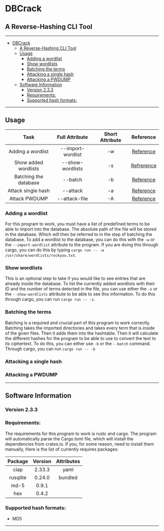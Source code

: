 # DBCrack 

## A Reverse-Hashing CLI Tool

---
- [DBCrack](#dbcrack)
  - [A Reverse-Hashing CLI Tool](#a-reverse-hashing-cli-tool)
  - [Usage](#usage)
    - [Adding a wordlist](#adding-a-wordlist)
    - [Show wordlists](#show-wordlists)
    - [Batching the terms](#batching-the-terms)
    - [Attacking a single hash](#attacking-a-single-hash)
    - [Attacking a PWDUMP](#attacking-a-pwdump)
  - [Software Information](#software-information)
    - [Version 2.3.3](#version-233)
    - [Requirements:](#requirements)
    - [Supported hash formats:](#supported-hash-formats)
  
---


## Usage

|Task|Full Attribute|Short Attribute|Reference|
|:-:|:-:|:-:|:-:|
|Adding a wordlist|--import-wordlist|-w|[Reference](#adding-a-wordlist)|
|Show added wordlists|--show-wordlists|-s|[Refrerence](#Show-wordlists)|
|Batching the database|--batch|-b|[Reference](#batching-the-terms)|
|Attack single hash|--attack|-a|[Reference](#attacking-a-single-hash)|
|Attack PWDUMP|--attack-file|-A|[Reference](#attacking-a-pwdump)|



### Adding a wordlist

For this program to work, you must have a list of predefined terms to be able to import into the database. The absolute path of the file will be stored in the database. Which will then be referred to in the step of batching the database. To add a wordlist to the database, you can do this with the `-w` or the `--import-wordlist` attribute to the program. If you are doing this through cargo, you can do this by typing `cargo run -- -w /usr/share/wordlists/rockyou.txt`.


### Show wordlists

This is an optional step to take if you would like to see entries that are already inside the database. To list the currently added wordlists with their ID and the number of terms detected in the file, you can use either the `-s` or the `--show-wordlists` attribute to be able to see this information. To do this through cargo, you can run `cargo run -- -s`.

### Batching the terms

Batching is a required and crucial part of this program to work correctly. Batching takes the imported directories and takes every term that is inside of the given files. Then it adds them into the hashtable. Then it will calculate the different hashes for the program to be able to use to convert the text to its ciphertext. To do this, you can either use `-b` or the `--batch` command. Through cargo, you can run `cargo run -- -b`

### Attacking a single hash

<ADD INSTRUCTIONS>

### Attacking a PWDUMP

---

## Software Information

### Version 2.3.3

### Requirements: 
The requirements for this program to work is rustc and cargo. The program will automatically parse the Cargo.toml file, which will install the dependencies from crates.io. If you, for some reason, need to install them manually, Here is the list of currently requires packages:

|Package|Version|Attributes|
|:-:|:-:|:-:|
|clap|2.33.3|yaml|
|rusqlite|0.24.0|bundled|
|md-5|0.9.1||
|hex|0.4.2||


### Supported hash formats: 

- MD5

---